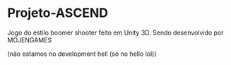 # Projeto-ASCEND
Jogo do estilo boomer shooter feito em Unity 3D. Sendo desenvolvido por MOJENGAMES

(não estamos no development hell (só no hello lol))
